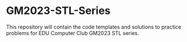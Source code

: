 # GM2023-STL-Series
This repository will contain the code templates and solutions to  practice problems for EDU Computer Club GM2023 STL series.
